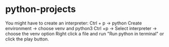 # python-projects

You might have to create an interpreter: 
Ctrl + p -> python Create environment -> choose venv and python3 
Ctrl +p -> Select interpreter -> choose the venv option 
Right click a file and run "Run python in terminal" or click the play button.